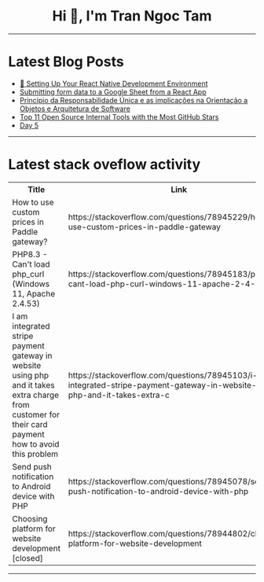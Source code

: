 <h1 align="center">Hi 👋, I'm Tran Ngoc Tam</h1>

---

# Latest Blog Posts 
<!-- BLOG-POST-LIST:START -->
- [🚀 Setting Up Your React Native Development Environment](https://dev.to/uicraft_by_pratik/setting-up-your-react-native-development-environment-3g97)
- [Submitting form data to a Google Sheet from a React App](https://dev.to/miracool/submitting-form-data-to-a-google-sheet-from-a-react-app-3o83)
- [Princípio da Responsabilidade Única e as implicações na Orientação a Objetos e Arquitetura de Software](https://dev.to/victorlima142/principio-da-responsabilidade-unica-e-as-implicacoes-na-orientacao-a-objetos-e-arquitetura-de-software-5ah3)
- [Top 11 Open Source Internal Tools with the Most GitHub Stars](https://dev.to/nocobase/top-11-open-source-internal-tools-with-the-most-github-stars-1dl5)
- [Day 5](https://dev.to/mc_75fd1f9597c94c8df8ec2e/day-5-2d4p)
<!-- BLOG-POST-LIST:END -->

---

# Latest stack oveflow activity
<table>
  <tr><th>Title</th><th>Link</th></tr>
  <!-- STACKOVERFLOW:START --><tr><td>How to use custom prices in Paddle gateway?</td><td>https://stackoverflow.com/questions/78945229/how-to-use-custom-prices-in-paddle-gateway</td></tr><tr><td>PHP8.3 - Can&#39;t load php_curl &lpar;Windows 11, Apache 2.4.53&rpar;</td><td>https://stackoverflow.com/questions/78945183/php8-3-cant-load-php-curl-windows-11-apache-2-4-53</td></tr><tr><td>I am integrated stripe payment gateway in website using php and it takes extra charge from customer for their card payment how to avoid this problem</td><td>https://stackoverflow.com/questions/78945103/i-am-integrated-stripe-payment-gateway-in-website-using-php-and-it-takes-extra-c</td></tr><tr><td>Send push notification to Android device with PHP</td><td>https://stackoverflow.com/questions/78945078/send-push-notification-to-android-device-with-php</td></tr><tr><td>Choosing platform for website development [closed]</td><td>https://stackoverflow.com/questions/78944802/choosing-platform-for-website-development</td></tr><!-- STACKOVERFLOW:END -->
</table>

---


